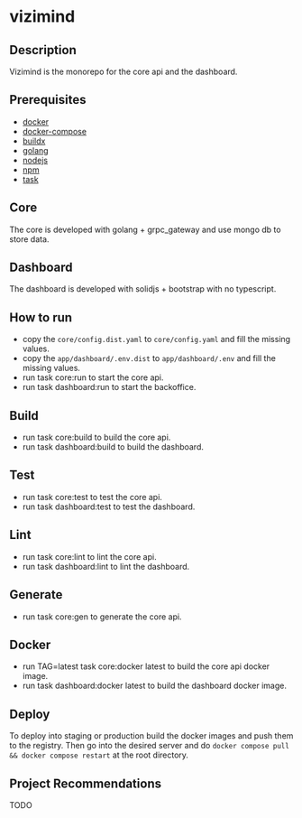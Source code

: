 # vizimind

## Description

Vizimind is the monorepo for the core api and the dashboard.

## Prerequisites

- [docker](https://docs.docker.com/engine/install/)
- [docker-compose](https://docs.docker.com/compose/install/)
- [buildx](https://github.com/docker/buildx)
- [golang](https://go.dev/doc/install)
- [nodejs](https://nodejs.org/en)
- [npm](https://docs.npmjs.com/downloading-and-installing-node-js-and-npm)
- [task](https://taskfile.dev/installation/)

## Core

The core is developed with golang + grpc_gateway and use mongo db to store data.

## Dashboard

The dashboard is developed with solidjs + bootstrap with no typescript.

## How to run

- copy the `core/config.dist.yaml` to `core/config.yaml` and fill the missing values.
- copy the `app/dashboard/.env.dist` to `app/dashboard/.env` and fill the missing values.
- run task core:run to start the core api.
- run task dashboard:run to start the backoffice.

## Build

- run task core:build to build the core api.
- run task dashboard:build to build the dashboard.

## Test

- run task core:test to test the core api.
- run task dashboard:test to test the dashboard.

## Lint

- run task core:lint to lint the core api.
- run task dashboard:lint to lint the dashboard.

## Generate

- run task core:gen to generate the core api.

## Docker

- run TAG=latest task core:docker latest to build the core api docker image.
- run task dashboard:docker latest to build the dashboard docker image.

## Deploy

To deploy into staging or production build the docker images and push them to the registry.
Then go into the desired server and do `docker compose pull && docker compose restart` at the root directory.

## Project Recommendations

TODO
